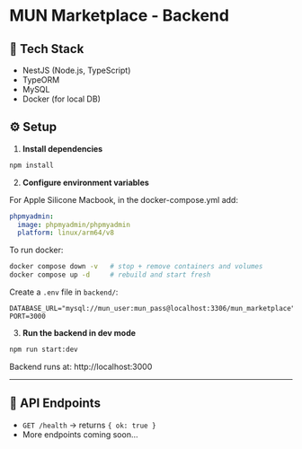 # MUN Marketplace - Backend

## 🚀 Tech Stack
- NestJS (Node.js, TypeScript)
- TypeORM
- MySQL
- Docker (for local DB)

## ⚙️ Setup

1. **Install dependencies**
```bash
npm install
```

2. **Configure environment variables**

For Apple Silicone Macbook, in the docker-compose.yml add: 
```docker-compose.yml
phpmyadmin:
  image: phpmyadmin/phpmyadmin
  platform: linux/arm64/v8
```

To run docker: 
```bash
docker compose down -v   # stop + remove containers and volumes
docker compose up -d     # rebuild and start fresh
```

Create a `.env` file in `backend/`:
```env
DATABASE_URL="mysql://mun_user:mun_pass@localhost:3306/mun_marketplace"
PORT=3000
```

3. **Run the backend in dev mode**
```bash
npm run start:dev
```

Backend runs at: http://localhost:3000

---

## 🔌 API Endpoints

- `GET /health` → returns `{ ok: true }`
- More endpoints coming soon…